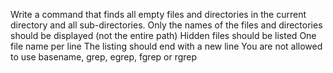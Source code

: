 Write a command that finds all empty files and directories in the current directory and all sub-directories.
 Only the names of the files and directories should be displayed (not the entire path)
 Hidden files should be listed
 One file name per line
 The listing should end with a new line
 You are not allowed to use basename, grep, egrep, fgrep or rgrep

